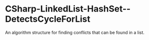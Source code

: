 # CSharp-LinkedList-HashSet--DetectsCycleForList
 An algorithm structure for finding conflicts that can be found in a list.
